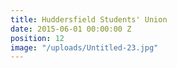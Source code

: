 ```yaml
---
title: Huddersfield Students' Union
date: 2015-06-01 00:00:00 Z
position: 12
image: "/uploads/Untitled-23.jpg"
---
```



